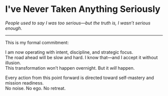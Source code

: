 # I've Never Taken Anything Seriously  
*People used to say I was too serious—but the truth is, I wasn’t serious enough.*

---

This is my formal commitment:

I am now operating with intent, discipline, and strategic focus.  
The road ahead will be slow and hard. I know that—and I accept it without illusion.  
This transformation won’t happen overnight. But it *will* happen.

Every action from this point forward is directed toward self-mastery and mission readiness.  
No noise. No ego. No retreat.
